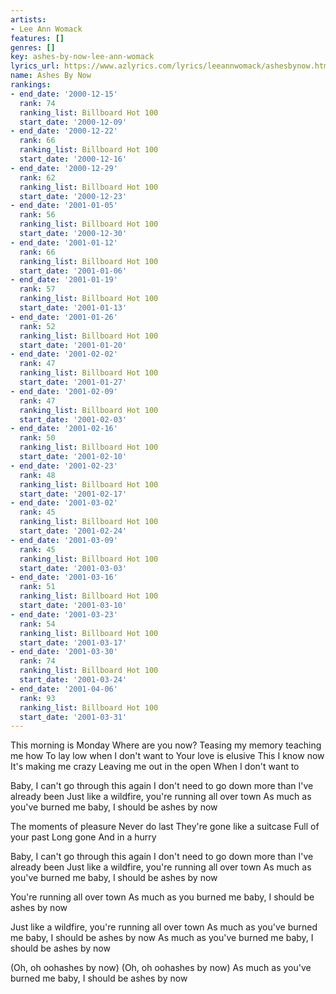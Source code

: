 ```yaml
---
artists:
- Lee Ann Womack
features: []
genres: []
key: ashes-by-now-lee-ann-womack
lyrics_url: https://www.azlyrics.com/lyrics/leeannwomack/ashesbynow.html
name: Ashes By Now
rankings:
- end_date: '2000-12-15'
  rank: 74
  ranking_list: Billboard Hot 100
  start_date: '2000-12-09'
- end_date: '2000-12-22'
  rank: 66
  ranking_list: Billboard Hot 100
  start_date: '2000-12-16'
- end_date: '2000-12-29'
  rank: 62
  ranking_list: Billboard Hot 100
  start_date: '2000-12-23'
- end_date: '2001-01-05'
  rank: 56
  ranking_list: Billboard Hot 100
  start_date: '2000-12-30'
- end_date: '2001-01-12'
  rank: 66
  ranking_list: Billboard Hot 100
  start_date: '2001-01-06'
- end_date: '2001-01-19'
  rank: 57
  ranking_list: Billboard Hot 100
  start_date: '2001-01-13'
- end_date: '2001-01-26'
  rank: 52
  ranking_list: Billboard Hot 100
  start_date: '2001-01-20'
- end_date: '2001-02-02'
  rank: 47
  ranking_list: Billboard Hot 100
  start_date: '2001-01-27'
- end_date: '2001-02-09'
  rank: 47
  ranking_list: Billboard Hot 100
  start_date: '2001-02-03'
- end_date: '2001-02-16'
  rank: 50
  ranking_list: Billboard Hot 100
  start_date: '2001-02-10'
- end_date: '2001-02-23'
  rank: 48
  ranking_list: Billboard Hot 100
  start_date: '2001-02-17'
- end_date: '2001-03-02'
  rank: 45
  ranking_list: Billboard Hot 100
  start_date: '2001-02-24'
- end_date: '2001-03-09'
  rank: 45
  ranking_list: Billboard Hot 100
  start_date: '2001-03-03'
- end_date: '2001-03-16'
  rank: 51
  ranking_list: Billboard Hot 100
  start_date: '2001-03-10'
- end_date: '2001-03-23'
  rank: 54
  ranking_list: Billboard Hot 100
  start_date: '2001-03-17'
- end_date: '2001-03-30'
  rank: 74
  ranking_list: Billboard Hot 100
  start_date: '2001-03-24'
- end_date: '2001-04-06'
  rank: 93
  ranking_list: Billboard Hot 100
  start_date: '2001-03-31'
---
```


This morning is Monday
Where are you now?
Teasing my memory
teaching me how
To lay low when I don't want to
Your love is elusive
This I know now
It's making me crazy
Leaving me out in the open
When I don't want to

Baby, I can't go through this again
I don't need to go down more than I've already been
Just like a wildfire, you're running all over town
As much as you've burned me baby, I should be ashes by now

The moments of pleasure
Never do last
They're gone like a suitcase
Full of your past
Long gone
And in a hurry

Baby, I can't go through this again
I don't need to go down more than I've already been
Just like a wildfire, you're running all over town
As much as you've burned me baby, I should be ashes by now

You're running all over town
As much as you burned me baby, I should be ashes by now

Just like a wildfire, you're running all over town
As much as you've burned me baby, I should be ashes by now
As much as you've burned me baby, I should be ashes by now

(Oh, oh oohashes by now)
(Oh, oh oohashes by now)
As much as you've burned me baby, I should be ashes by now



